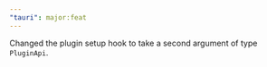 ```yaml
---
"tauri": major:feat
---
```


Changed the plugin setup hook to take a second argument of type `PluginApi`.
